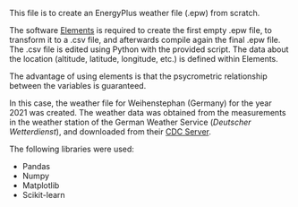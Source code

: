 This file is to create an EnergyPlus weather file (.epw) from scratch. 

The software [Elements](https://bigladdersoftware.com/projects/elements/) is required to create the first empty .epw file, to transform it to a .csv file, and afterwards compile again the final .epw file. The .csv file is edited using Python with the provided script. The data about the location (altitude, latitude, longitude, etc.) is defined within Elements. 

The advantage of using elements is that the psycrometric relationship between the variables is guaranteed. 

In this case, the weather file for Weihenstephan (Germany) for the year 2021 was created. The weather data was obtained from the measurements in the weather station of the German Weather Service (*Deutscher Wetterdienst*), and downloaded from their [CDC Server](https://opendata.dwd.de/climate_environment/CDC/observations_germany/climate/). 

The following libraries were used:
- Pandas
- Numpy 
- Matplotlib
- Scikit-learn

